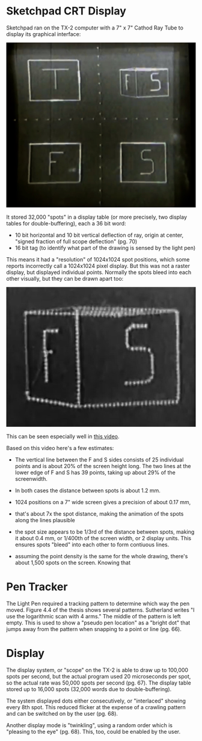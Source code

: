 # Sketchpad CRT Display

Sketchpad ran on the TX-2 computer with a 7" x 7" Cathod Ray Tube to display its graphical interface:

![CRT displays showing lines and dotted lines](crt1.jpg)

It stored 32,000 "spots" in a display table (or more precisely, two display tables for double-buffering), each a 36 bit word:

* 10 bit horizontal and 10 bit vertical deflection of ray, origin at center, "signed fraction of full scope deflection" (pg. 70)
* 16 bit tag (to identify what part of the drawing is sensed by the light pen)

This means it had a "resolution" of 1024x1024 spot positions, which some reports incorrectly call a 1024x1024 pixel display. But this was not a raster display, but displayed individual points. Normally the spots bleed into each other visually, but they can be drawn apart too:

![interlaced spot rendering](crt2.jpg)

This can be seen especially well in [this video](crt.mp4).

Based on this video here's a few estimates:

* The vertical line between the F and S sides consists of 25 individual points and is about 20% of the screen height long. The two lines at the lower edge of F and S has 39 points, taking up about 29% of the screenwidth.

* In both cases the distance between spots is about 1.2 mm.

* 1024 positions on a 7" wide screen gives a precision of about 0.17 mm,

* that's about 7x the spot distance, making the animation of the spots along the lines plausible

* the spot size appears to be 1/3rd of the distance between spots, making it about 0.4 mm, or 1/400th of the screen width, or 2 display units. This ensures spots "bleed" into each other to form contiuous lines.

* assuming the point density is the same for the whole drawing, there's about 1,500 spots on the screen. Knowing that

# Pen Tracker

The Light Pen required a tracking pattern to determine which way the pen moved. Figure 4.4 of the thesis shows several patterns. Sutherland writes "I use the logarithmic scan with 4 arms." The middle of the pattern is left empty. This is used to show a "pseudo pen location" as a "bright dot" that jumps away from the pattern when snapping to a point or line (pg. 66).

# Display

The display system, or "scope" on the TX-2 is able to draw up to 100,000 spots per second, but the actual program used 20 microseconds per spot, so the actual rate was 50,000 spots per second (pg. 67). The display table stored up to 16,000 spots (32,000 words due to double-buffering).

The system displayed dots either consecutively, or "interlaced" showing every 8th spot. This reduced flicker at the expense of a crawling pattern and can be switched on by the user (pg. 68).

Another display mode is "twinkling", using a random order which is "pleasing to the eye" (pg. 68). This, too, could be enabled by the user.

